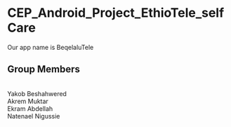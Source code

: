 # CEP_Android_Project_EthioTele_selfCare
Our app name is BeqelaluTele

## Group Members
 <br />Yakob Beshahwered
 <br />Akrem Muktar
 <br />Ekram Abdellah
 <br />Natenael Nigussie
